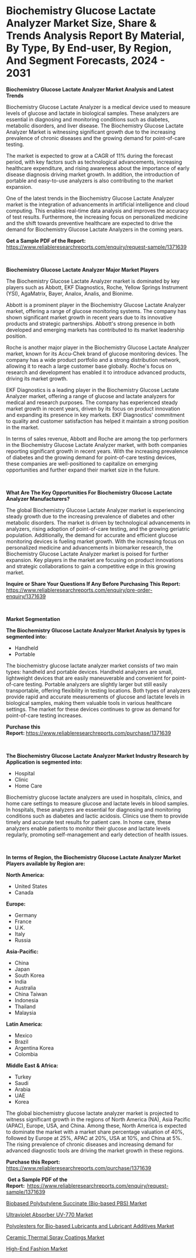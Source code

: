<p><h1>Biochemistry Glucose Lactate Analyzer Market Size, Share & Trends Analysis Report By Material, By Type, By End-user, By Region, And Segment Forecasts, 2024 - 2031</h1></p><p><strong>Biochemistry Glucose Lactate Analyzer Market Analysis and Latest Trends</strong></p>
<p><p>Biochemistry Glucose Lactate Analyzer is a medical device used to measure levels of glucose and lactate in biological samples. These analyzers are essential in diagnosing and monitoring conditions such as diabetes, metabolic disorders, and liver disease. The Biochemistry Glucose Lactate Analyzer Market is witnessing significant growth due to the increasing prevalence of chronic diseases and the growing demand for point-of-care testing.</p><p>The market is expected to grow at a CAGR of 11% during the forecast period, with key factors such as technological advancements, increasing healthcare expenditure, and rising awareness about the importance of early disease diagnosis driving market growth. In addition, the introduction of portable and easy-to-use analyzers is also contributing to the market expansion.</p><p>One of the latest trends in the Biochemistry Glucose Lactate Analyzer market is the integration of advancements in artificial intelligence and cloud computing. This enables real-time data analysis and improves the accuracy of test results. Furthermore, the increasing focus on personalized medicine and the shift towards preventive healthcare are expected to drive the demand for Biochemistry Glucose Lactate Analyzers in the coming years.</p></p>
<p><strong>Get a Sample PDF of the Report:&nbsp;</strong> <a href="https://www.reliableresearchreports.com/enquiry/request-sample/1371639">https://www.reliableresearchreports.com/enquiry/request-sample/1371639</a></p>
<p>&nbsp;</p>
<p><strong>Biochemistry Glucose Lactate Analyzer Major Market Players</strong></p>
<p><p>The Biochemistry Glucose Lactate Analyzer market is dominated by key players such as Abbott, EKF Diagnostics, Roche, Yellow Springs Instrument (YSI), AgaMatrix, Bayer, Analox, Analis, and Bionime. </p><p>Abbott is a prominent player in the Biochemistry Glucose Lactate Analyzer market, offering a range of glucose monitoring systems. The company has shown significant market growth in recent years due to its innovative products and strategic partnerships. Abbott's strong presence in both developed and emerging markets has contributed to its market leadership position.</p><p>Roche is another major player in the Biochemistry Glucose Lactate Analyzer market, known for its Accu-Chek brand of glucose monitoring devices. The company has a wide product portfolio and a strong distribution network, allowing it to reach a large customer base globally. Roche's focus on research and development has enabled it to introduce advanced products, driving its market growth.</p><p>EKF Diagnostics is a leading player in the Biochemistry Glucose Lactate Analyzer market, offering a range of glucose and lactate analyzers for medical and research purposes. The company has experienced steady market growth in recent years, driven by its focus on product innovation and expanding its presence in key markets. EKF Diagnostics' commitment to quality and customer satisfaction has helped it maintain a strong position in the market.</p><p>In terms of sales revenue, Abbott and Roche are among the top performers in the Biochemistry Glucose Lactate Analyzer market, with both companies reporting significant growth in recent years. With the increasing prevalence of diabetes and the growing demand for point-of-care testing devices, these companies are well-positioned to capitalize on emerging opportunities and further expand their market size in the future.</p></p>
<p>&nbsp;</p>
<p><strong>What Are The Key Opportunities For Biochemistry Glucose Lactate Analyzer Manufacturers?</strong></p>
<p><p>The global Biochemistry Glucose Lactate Analyzer market is experiencing steady growth due to the increasing prevalence of diabetes and other metabolic disorders. The market is driven by technological advancements in analyzers, rising adoption of point-of-care testing, and the growing geriatric population. Additionally, the demand for accurate and efficient glucose monitoring devices is fueling market growth. With the increasing focus on personalized medicine and advancements in biomarker research, the Biochemistry Glucose Lactate Analyzer market is poised for further expansion. Key players in the market are focusing on product innovations and strategic collaborations to gain a competitive edge in this growing market.</p></p>
<p><strong>Inquire or Share Your Questions If Any Before Purchasing This Report:</strong> <a href="https://www.reliableresearchreports.com/enquiry/pre-order-enquiry/1371639">https://www.reliableresearchreports.com/enquiry/pre-order-enquiry/1371639</a></p>
<p>&nbsp;</p>
<p><strong>Market Segmentation</strong></p>
<p><strong>The Biochemistry Glucose Lactate Analyzer Market Analysis by types is segmented into:</strong></p>
<p><ul><li>Handheld</li><li>Portable</li></ul></p>
<p><p>The biochemistry glucose lactate analyzer market consists of two main types: handheld and portable devices. Handheld analyzers are small, lightweight devices that are easily maneuverable and convenient for point-of-care testing. Portable analyzers are slightly larger but still easily transportable, offering flexibility in testing locations. Both types of analyzers provide rapid and accurate measurements of glucose and lactate levels in biological samples, making them valuable tools in various healthcare settings. The market for these devices continues to grow as demand for point-of-care testing increases.</p></p>
<p><strong>Purchase this Report:&nbsp;</strong><a href="https://www.reliableresearchreports.com/purchase/1371639">https://www.reliableresearchreports.com/purchase/1371639</a></p>
<p>&nbsp;</p>
<p><strong>The Biochemistry Glucose Lactate Analyzer Market Industry Research by Application is segmented into:</strong></p>
<p><ul><li>Hospital</li><li>Clinic</li><li>Home Care</li></ul></p>
<p><p>Biochemistry glucose lactate analyzers are used in hospitals, clinics, and home care settings to measure glucose and lactate levels in blood samples. In hospitals, these analyzers are essential for diagnosing and monitoring conditions such as diabetes and lactic acidosis. Clinics use them to provide timely and accurate test results for patient care. In home care, these analyzers enable patients to monitor their glucose and lactate levels regularly, promoting self-management and early detection of health issues.</p></p>
<p>&nbsp;</p>
<p><strong>In terms of Region, the Biochemistry Glucose Lactate Analyzer Market Players available by Region are:</strong></p>
<p>
    <p> <strong> North America: </strong>
        <ul>
            <li>United States</li>
            <li>Canada</li>
        </ul>
        </p> 
    <p> <strong> Europe: </strong>
        <ul>
            <li>Germany</li>
            <li>France</li>
            <li>U.K.</li>
            <li>Italy</li>
            <li>Russia</li>
        </ul>
        </p> 
    <p> <strong> Asia-Pacific: </strong>
        <ul>
            <li>China</li>
            <li>Japan</li>
            <li>South Korea</li>
            <li>India</li>
            <li>Australia</li>
            <li>China Taiwan</li>
            <li>Indonesia</li>
            <li>Thailand</li>
            <li>Malaysia</li>
        </ul>
        </p> 
    <p> <strong> Latin America: </strong>
        <ul>
            <li>Mexico</li>
            <li>Brazil</li>
            <li>Argentina Korea</li>
            <li>Colombia</li>
        </ul>
        </p> 
    <p> <strong> Middle East & Africa: </strong>
        <ul>
            <li>Turkey</li>
            <li>Saudi</li>
            <li>Arabia</li>
            <li>UAE</li>
            <li>Korea</li>
        </ul>
    </p>
    </p>
<p><p>The global biochemistry glucose lactate analyzer market is projected to witness significant growth in the regions of North America (NA), Asia Pacific (APAC), Europe, USA, and China. Among these, North America is expected to dominate the market with a market share percentage valuation of 40%, followed by Europe at 25%, APAC at 20%, USA at 10%, and China at 5%. The rising prevalence of chronic diseases and increasing demand for advanced diagnostic tools are driving the market growth in these regions.</p></p>
<p><strong>Purchase this Report: </strong><a href="https://www.reliableresearchreports.com/purchase/1371639">https://www.reliableresearchreports.com/purchase/1371639</a></p>
<p>&nbsp;<strong>Get a Sample PDF of the Report:&nbsp;&nbsp;</strong><a href="https://www.reliableresearchreports.com/enquiry/request-sample/1371639">https://www.reliableresearchreports.com/enquiry/request-sample/1371639</a></p>
<p><strong></strong></p>
<p><p><a href="https://github.com/Chiragrp22/Market-Research-Report-List-3/blob/main/biobased-polybutylene-succinate-bio-based-pbs-market.md">Biobased Polybutylene Succinate (Bio-based PBS) Market</a></p><p><a href="https://issuu.com/reportprime-2/docs/ultraviolet-absorber-uv-770-market-size-2030.pptx">Ultraviolet Absorber UV-770 Market</a></p><p><a href="https://github.com/rahu1503/Market-Research-Report-List-2/blob/main/polyolesters-for-bio-based-lubricants-and-lubricant-additives-market.md">Polyolesters for Bio-based Lubricants and Lubricant Additives Market</a></p><p><a href="https://issuu.com/reportprime-2/docs/ceramic-thermal-spray-coatings-market-size-2030.pp">Ceramic Thermal Spray Coatings Market</a></p><p><a href="https://github.com/lababdou/Market-Research-Report-List-1/blob/main/high-end-fashion-market.md">High-End Fashion Market</a></p></p>